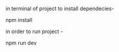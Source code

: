 in terminal of project to install dependecies-

npm install  


in order to run project -

npm run dev
